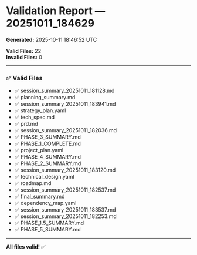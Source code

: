 # Validation Report — 20251011_184629

**Generated:** 2025-10-11 18:46:52 UTC  

**Valid Files:** 22  
**Invalid Files:** 0  

---

### ✅ Valid Files

- ✅ session_summary_20251011_181128.md
- ✅ planning_summary.md
- ✅ session_summary_20251011_183941.md
- ✅ strategy_plan.yaml
- ✅ tech_spec.md
- ✅ prd.md
- ✅ session_summary_20251011_182036.md
- ✅ PHASE_3_SUMMARY.md
- ✅ PHASE_1_COMPLETE.md
- ✅ project_plan.yaml
- ✅ PHASE_4_SUMMARY.md
- ✅ PHASE_2_SUMMARY.md
- ✅ session_summary_20251011_183120.md
- ✅ technical_design.yaml
- ✅ roadmap.md
- ✅ session_summary_20251011_182537.md
- ✅ final_summary.md
- ✅ dependency_map.yaml
- ✅ session_summary_20251011_183537.md
- ✅ session_summary_20251011_182253.md
- ✅ PHASE_1.5_SUMMARY.md
- ✅ PHASE_5_SUMMARY.md

---

**All files valid!** ✅
